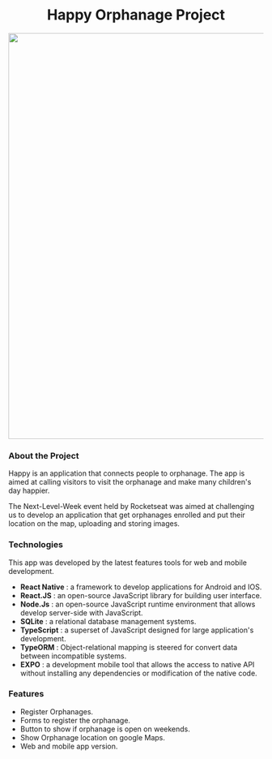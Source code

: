 
<h1 align="center">Happy Orphanage Project</h1>
<p align="center">
  <img src="https://user-images.githubusercontent.com/61663376/96514071-847aac80-1239-11eb-9798-a4000a5b3d05.png" width="800">
</p>                                                                                                                           


### About the Project

Happy is an application that connects people to orphanage. 
The app is aimed at calling visitors to visit the orphanage and make many children's day happier.

The Next-Level-Week event held by Rocketseat was aimed at challenging us to develop an application that get orphanages enrolled and put their location on the map, uploading and storing images.

### Technologies

This app was developed by the latest features tools for web and mobile development.

- __React Native__ : a framework to develop applications for Android and IOS.
- __React.JS__ : an open-source JavaScript library for  building user interface.
- __Node.Js__ : an open-source JavaScript runtime environment that allows develop server-side with JavaScript.
- __SQLite__ : a relational database management systems.
- __TypeScript__ : a superset of JavaScript designed for large application's development.
- __TypeORM__ : Object-relational mapping is steered for convert data between incompatible systems.
- __EXPO__ : a development mobile tool that allows the access to native API without installing any dependencies or modification of the native code.

### Features

- Register Orphanages.
- Forms to register the orphanage.
- Button to show if orphanage is open on weekends.
- Show Orphanage location on google Maps.
- Web and mobile app version.
